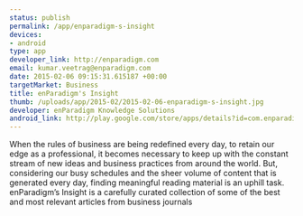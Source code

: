 ```yaml
--- 
status: publish
permalink: /app/enparadigm-s-insight
devices: 
- android
type: app
developer_link: http://enparadigm.com
email: kumar.veetrag@enparadigm.com
date: 2015-02-06 09:15:31.615187 +00:00
targetMarket: Business
title: enParadigm's Insight
thumb: /uploads/app/2015-02/2015-02-06-enparadigm-s-insight.jpg
developer: enParadigm Knowledge Solutions
android_link: http://play.google.com/store/apps/details?id=com.enparadigm.participantconnect
---
```


When the rules of business are being redefined every day, to retain our edge as a professional, it becomes necessary to keep up with the constant stream of new ideas and business practices from around the world. But, considering our busy schedules and the sheer volume of content that is generated every day, finding meaningful reading material is an uphill task.
enParadigm’s Insight is a carefully curated collection of some of the best and most relevant articles from business journals
